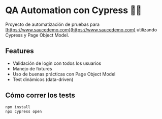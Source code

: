 # QA Automation con Cypress 🧪✨

Proyecto de automatización de pruebas para [https://www.saucedemo.com](https://www.saucedemo.com) utilizando Cypress y Page Object Model.

## Features
- Validación de login con todos los usuarios
- Manejo de fixtures
- Uso de buenas prácticas con Page Object Model
- Test dinámicos (data-driven)

## Cómo correr los tests
```bash
npm install
npx cypress open
